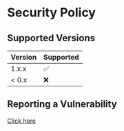 # Security Policy

## Supported Versions

| Version | Supported          |
| ------- | ------------------ |
| 1.x.x   | :white_check_mark: |
| < 0.x   | :x:                |

## Reporting a Vulnerability

[Click here](https://github.com/MatsDevOfficial/Browser-Project/security/advisories/new)
